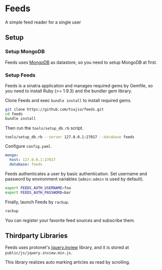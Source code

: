 # Feeds

A simple feed reader for a single user

## Setup

### Setup MongoDB

Feeds uses [MongoDB](https://www.mongodb.org/) as datastore, so you need to setup MongoDB at first.

### Setup Feeds

Feeds is a sinatra application and manages required gems by Gemfile, so you need to install Ruby (>= 1.9.3) and the bundler gem library.

Clone Feeds and exec `bundle install` to install required gems.

```bash
git clone https://github.com/tsujio/feeds.git
cd feeds
bundle install
```

Then run the `tools/setup_db.rb` script.

```bash
tools/setup_db.rb --server 127.0.0.1:27017 --database feeds
```

Configure `config.yaml`.

```yaml
mongo:
  host: 127.0.0.1:27017
  database: feeds
```

Feeds authenticates a user by basic authentication. Set username and password by environment variables (`admin:admin` is used by default).

```bash
export FEEDS_AUTH_USERNAME=foo
export FEEDS_AUTH_PASSWORD=bar
```

Finally, launch Feeds by `rackup`.

```bash
rackup
```

You can register your favorite feed sources and subscribe them.

## Thirdparty Libraries

Feeds uses protonet's [jquery.inview](https://github.com/protonet/jquery.inview) library, and it is stored at `public/js/jquery.inview.min.js`.

This library realizes auto marking articles as read by scrolling.
